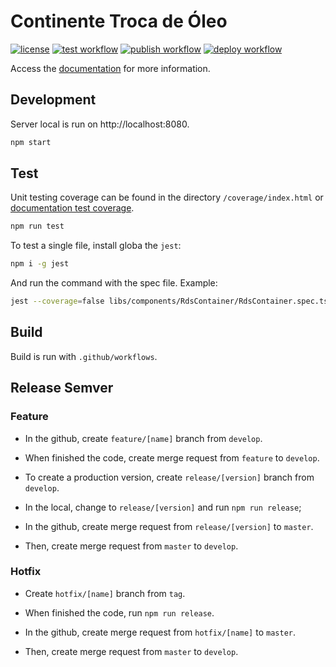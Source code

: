 # Continente Troca de Óleo

[![license](https://img.shields.io/badge/license-MIT-blue.svg)](https://github.com/diegoavieira/continentetrocadeoleo/blob/master/LICENSE)
[![test workflow](https://github.com/diegoavieira/continentetrocadeoleo/actions/workflows/test.yml/badge.svg)](https://github.com/diegoavieira/continentetrocadeoleo/actions/workflows/test.yml)
[![publish workflow](https://github.com/diegoavieira/continentetrocadeoleo/actions/workflows/publish.yml/badge.svg)](https://github.com/diegoavieira/continentetrocadeoleo/actions/workflows/publish.yml)
[![deploy workflow](https://github.com/diegoavieira/continentetrocadeoleo/actions/workflows/deploy.yml/badge.svg)](https://github.com/diegoavieira/continentetrocadeoleo/actions/workflows/deploy.yml)

Access the [documentation](https://diegoavieira.github.io/continentetrocadeoleo) for more information.

## Development

Server local is run on http://localhost:8080.

```sh
npm start
```

## Test

Unit testing coverage can be found in the directory `/coverage/index.html` or [documentation test coverage](https://diegoavieira.github.io/continentetrocadeoleo/coverage/index.html).

```sh
npm run test
```

To test a single file, install globa the `jest`:

```sh
npm i -g jest
```

And run the command with the spec file. Example:

```sh
jest --coverage=false libs/components/RdsContainer/RdsContainer.spec.tsx
```

## Build

Build is run with `.github/workflows`.

## Release Semver

### Feature

- In the github, create `feature/[name]` branch from `develop`.

- When finished the code, create merge request from `feature` to `develop`.

- To create a production version, create `release/[version]` branch from `develop`.

- In the local, change to `release/[version]` and run `npm run release`;

- In the github, create merge request from `release/[version]` to `master`.

- Then, create merge request from `master` to `develop`.

### Hotfix

- Create `hotfix/[name]` branch from `tag`.

- When finished the code, run `npm run release`.

- In the github, create merge request from `hotfix/[name]` to `master`.

- Then, create merge request from `master` to `develop`.
